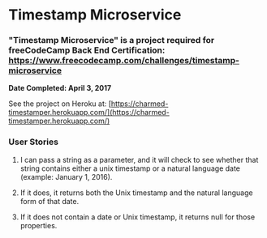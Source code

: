 # **Timestamp Microservice**
### "Timestamp Microservice" is a project required for freeCodeCamp Back End Certification: https://www.freecodecamp.com/challenges/timestamp-microservice

**Date Completed: April 3, 2017**

See the project on Heroku at: [https://charmed-timestamper.herokuapp.com/](https://charmed-timestamper.herokuapp.com/)

### User Stories

1. I can pass a string as a parameter, and it will check to see whether that string contains either a unix timestamp or a natural language date (example: January 1, 2016).

1. If it does, it returns both the Unix timestamp and the natural language form of that date.

1. If it does not contain a date or Unix timestamp, it returns null for those properties.